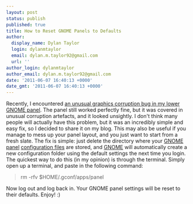 ```yaml
---
layout: post
status: publish
published: true
title: How to Reset GNOME Panels to Defaults
author:
  display_name: Dylan Taylor
  login: dylanmtaylor
  email: dylan.m.taylor92@gmail.com
  url: ''
author_login: dylanmtaylor
author_email: dylan.m.taylor92@gmail.com
date: '2011-06-07 16:40:13 +0000'
date_gmt: '2011-06-07 16:40:13 +0000'
---
```

<p>Recently, I encountered <a href="http://dylanmtaylor.com/?attachment_id=1041">an unusual graphics corruption bug in my lower<span class="zem_slink"></span> GNOME panel</a>. The panel still worked perfectly fine, but it was covered in unusual corruption artefacts, and it looked unsightly. I don't think many people will actually have this problem, but it was an incredibly simple and easy fix, so I decided to share it on my blog. This may also be useful if you manage to mess up your panel layout, and you just want to start from a fresh slate. The fix is simple: just delete the directory where your <a title="GNOME Panel" rel="homepage" href="http://developer.gnome.org/arch/gnome/corecomponents/panel/">GNOME panel</a> <a class="zem_slink" title="Configuration file" rel="wikipedia" href="http://en.wikipedia.org/wiki/Configuration_file">configuration files</a> are stored, and <a class="zem_slink" title="GNOME" rel="homepage" href="http://www.gnome.org/">GNOME</a> will automatically create a new configuration folder using the default settings the next time you login. The quickest way to do this (in my opinion) is through the terminal. Simply open up a terminal, and paste in the following command:</p>
<blockquote><p>rm -rfv $HOME/.gconf/apps/panel</p></blockquote>
<p>Now log out and log back in. Your GNOME panel settings will be reset to their defaults. Enjoy! :)</p>
<div class="zemanta-pixie" style="margin-top: 10px; height: 15px;"><img class="zemanta-pixie-img" style="border: medium none; float: right;" src="/images/blog/2011/06/pixy16.gif" alt="" /></div>
